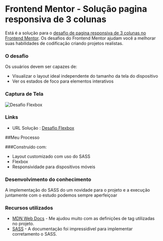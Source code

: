 # Frontend Mentor - Solução pagina responsiva de 3 colunas

Está é a solução para o [desafio de pagina responsiva de 3 colunas no Frontend Mentor](https://www.frontendmentor.io/challenges/3column-preview-card-component-pH92eAR2-). Os desafios do Frontend Mentor ajudam você a melhorar suas habilidades de codificação criando projetos realistas.

### O desafio

Os usuários devem ser capazes de:

- Visualizar o layout ideal independente do tamanho da tela do dispositivo
- Ver os estados de foco para elementos interativos

### Captura de Tela

![Desafio Flexbox](https://user-images.githubusercontent.com/33231886/160150721-08dca7bd-f478-4919-92ff-818984850ba8.jpg)

### Links

- URL Solução : [Desafio Flexbox](https://danilocalegaro.github.io/Desafio_FlexBox_Frontend-Mentor/)

##Meu Processo

###Construído com:

- Layout customizado com uso do SASS
- Flexbox
- Responsividade para dispositivos móveis

### Desenvolvimento do conhecimento

A implementação do SASS do um novidade para o projeto e a execução juntamente com o estudo podemos sempre aperfeiçoar

### Recursos utilizados

- [MDN Web Docs](https://developer.mozilla.org/) - Me ajudou muito com as definições de tag utilizadas no projeto.
- [SASS](https://sass-lang.com/) - A documentação foi impressidivel para implementar corretamento o SASS.

